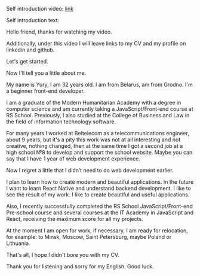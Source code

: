 <p>
  Self introduction video: <a target="_blank" href="https://youtu.be/WEFm2Ha_4Gk">link</a>
</p>

<p>
  Self introduction text:

  Hello friend, thanks for watching my video. 

  Additionally, under this video I will leave links to my CV and my profile on linkedin and github.

  Let's get started.

  Now I'll tell you a little about me.

  My name is Yury, I am 32 years old. I am from Belarus, am from Grodno. I'm a beginner front-end developer.

  I am a graduate of the Modern Humanitarian Academy with a degree in computer science and am currently taking a JavaScript/Front-end course at RS School. Previously, I also studied at the College of Business and Law in the field of information technology software.

  For many years I worked at Beltelecom as a telecommunications engineer, about 9 years, but it's a pity this work was not at all interesting and not creative, nothing changed, then at the same time I got a second job at a high school №8 to develop and support the school website. Maybe you can say that I have 1 year of web development experience.

  Now I regret a little that I didn’t need to do web development earlier.

  I plan to learn how to create modern and beautiful applications. In the future I want to learn React Native and understand backend development. I like to see the result of my work. I like to create beautiful and useful applications.

  Also, I recently successfully completed the RS School JavaScript/Front-end Pre-school course and several courses at the IT Academy in JavaScript and React, receiving the maximum score for all my projects.

  At the moment I am open for work, if necessary, I am ready for relocation, for example: to Minsk, Moscow, Saint Petersburg, maybe Poland or Lithuania.

  That's all, I hope I didn't bore you with my CV.

  Thank you for listening and sorry for my English. Good luck.
<p/>
